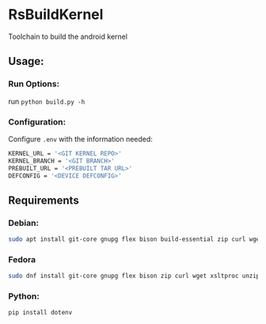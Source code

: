 # RsBuildKernel
Toolchain to build the android kernel

## Usage:
### Run Options:
run `python build.py -h`

### Configuration:
Configure `.env` with the information needed:

``` sh
KERNEL_URL = '<GIT KERNEL REPO>'
KERNEL_BRANCH = '<GIT BRANCH>'
PREBUILT_URL = '<PREBUILT TAR URL>'
DEFCONFIG = '<DEVICE DEFCONFIG>'
```

## Requirements

### Debian:

``` sh
sudo apt install git-core gnupg flex bison build-essential zip curl wget zlib1g-dev libc6-dev-i386 x11proto-core-dev libx11-dev lib32z1-dev libgl1-mesa-dev libxml2-utils xsltproc unzip fontconfig clang axel xz-utils make ccache openssl libssl-dev bc gcc-aarch64-linux-gnu python-is-python3 android-tools-adb android-tools-fastboot
```

### Fedora

``` sh
sudo dnf install git-core gnupg flex bison zip curl wget xsltproc unzip fontconfig clang axel xz make ccache openssl openssl-devel openssl-devel-engine bc gcc-aarch64-linux-gnu python-is-python3 android-tools
```

### Python:

``` sh
pip install dotenv
```

